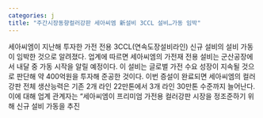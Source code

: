 ```yaml
---
categories: j
title: "주간시장동향컬러강판 세아씨엠 新설비 3CCL 설비…가동 임박"
---
```

세아씨엠이 지난해 투자한 가전 전용 3CCL(연속도장설비라인) 신규 설비의 설비 가동이 임박한 것으로 알려졌다. 업계에 따르면 세아씨엠의 가전재 전용 설비는 군산공장에서 내달 중 가동 시작을 알릴 예정이다. 이 설비는 글로벌 가전 수요 성장이 지속될 것으로 판단해 약 400억원을 투자해 준공한 것이다. 이번 증설이 완료되면 세아씨엠의 컬러강판 전체 생산능력은 기존 2개 라인 22만톤에서 3개 라인 30만톤 수준까지 늘어난다. 이에 대해 업계 관계자는 “세아씨엠이 프리미엄 가전용 컬러강판 시장을 정조준하기 위해 신규 설비 가동을 추진